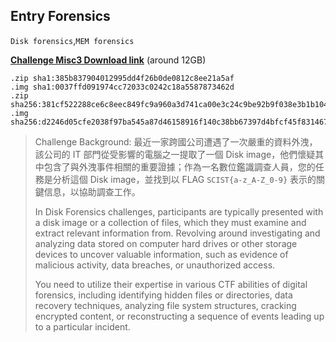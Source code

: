 ## Entry Forensics
`Disk forensics`,`MEM forensics`

**[Challenge Misc3 Download 
link](https://drive.google.com/uc?export=download&id=1etVdBMQ9E8BT-wclZoRzEVsdN1eRpp1j)** (around 12GB)
```
.zip sha1:385b837904012995dd4f26b0de0812c8ee21a5af
.img sha1:0037ffd091974cc72033c0242c18a5587873462d
.zip sha256:381cf522288ce6c8eec849fc9a960a3d741ca00e3c24c9be92b9f038e3b1b104
.img sha256:d2246d05cfe2038f97ba545a87d46158916f140c38bb67397d4bfcf45f831467
```
> Challenge Background: 最近一家跨國公司遭遇了一次嚴重的資料外洩，該公司的 
IT 部門從受影響的電腦之一提取了一個 Disk 
image，他們懷疑其中包含了與外洩事件相關的重要證據；作為一名數位鑑識調查人員，您的任務是分析這個 
Disk image，並找到以 FLAG `SCIST{a-z_A-Z_0-9}` 
表示的關鍵信息，以協助調查工作。
>
> In Disk Forensics challenges, participants are typically presented with 
a disk image or a collection of files, which they must examine and extract 
relevant information from. Revolving around investigating and analyzing 
data stored on computer hard drives or other storage devices to uncover 
valuable information, such as evidence of malicious activity, data 
breaches, or unauthorized access. 
>
>You need to utilize their expertise in various CTF abilities of digital 
forensics, including identifying hidden files or directories, data 
recovery techniques, analyzing file system structures, cracking  encrypted 
content, or reconstructing a sequence of events leading up to a particular 
incident.
